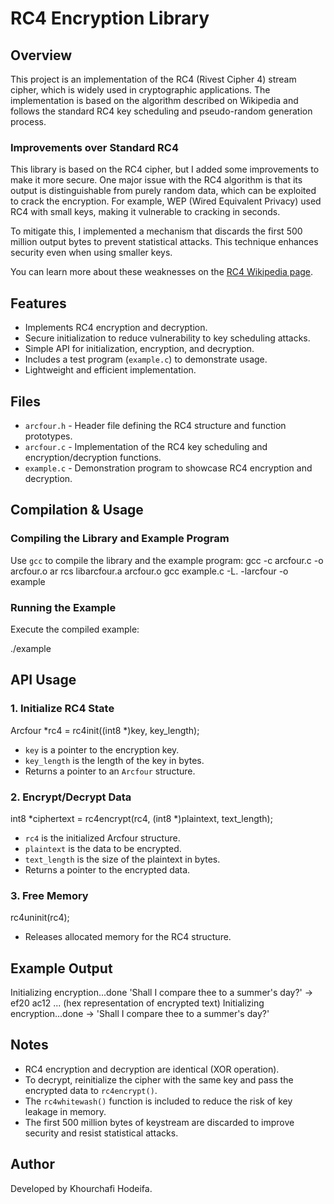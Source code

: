 # RC4 Encryption Library

## Overview
This project is an implementation of the RC4 (Rivest Cipher 4) stream cipher, which is widely used in cryptographic applications. The implementation is based on the algorithm described on Wikipedia and follows the standard RC4 key scheduling and pseudo-random generation process.

### Improvements over Standard RC4
This library is based on the RC4 cipher, but I added some improvements to make it more secure.
One major issue with the RC4 algorithm is that its output is distinguishable from purely random data, which can be exploited to crack the encryption. For example, WEP (Wired Equivalent Privacy) used RC4 with small keys, making it vulnerable to cracking in seconds.

To mitigate this, I implemented a mechanism that discards the first 500 million output bytes to prevent statistical attacks. This technique enhances security even when using smaller keys.

You can learn more about these weaknesses on the [RC4 Wikipedia page](https://en.wikipedia.org/wiki/RC4).

## Features
- Implements RC4 encryption and decryption.
- Secure initialization to reduce vulnerability to key scheduling attacks.
- Simple API for initialization, encryption, and decryption.
- Includes a test program (`example.c`) to demonstrate usage.
- Lightweight and efficient implementation.

## Files
- `arcfour.h` - Header file defining the RC4 structure and function prototypes.
- `arcfour.c` - Implementation of the RC4 key scheduling and encryption/decryption functions.
- `example.c` - Demonstration program to showcase RC4 encryption and decryption.

## Compilation & Usage

### Compiling the Library and Example Program
Use `gcc` to compile the library and the example program:
gcc -c arcfour.c -o arcfour.o
ar rcs libarcfour.a arcfour.o
gcc example.c -L. -larcfour -o example

### Running the Example
Execute the compiled example:

./example


## API Usage
### 1. Initialize RC4 State

Arcfour *rc4 = rc4init((int8 *)key, key_length);

- `key` is a pointer to the encryption key.
- `key_length` is the length of the key in bytes.
- Returns a pointer to an `Arcfour` structure.

### 2. Encrypt/Decrypt Data

int8 *ciphertext = rc4encrypt(rc4, (int8 *)plaintext, text_length);
- `rc4` is the initialized Arcfour structure.
- `plaintext` is the data to be encrypted.
- `text_length` is the size of the plaintext in bytes.
- Returns a pointer to the encrypted data.

### 3. Free Memory

rc4uninit(rc4);

- Releases allocated memory for the RC4 structure.

## Example Output

Initializing encryption...done
'Shall I compare thee to a summer's day?'
 -> ef20 ac12 ... (hex representation of encrypted text)
Initializing encryption...done
    -> 'Shall I compare thee to a summer's day?'

## Notes
- RC4 encryption and decryption are identical (XOR operation).
- To decrypt, reinitialize the cipher with the same key and pass the encrypted data to `rc4encrypt()`.
- The `rc4whitewash()` function is included to reduce the risk of key leakage in memory.
- The first 500 million bytes of keystream are discarded to improve security and resist statistical attacks.


## Author
Developed by Khourchafi Hodeifa.
